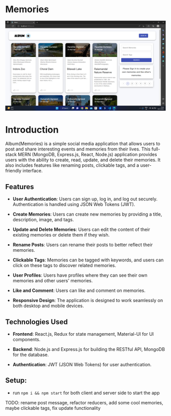 # Memories

![Memories](https://github.com/harshii05/Album/blob/master/Screenshot%20(35).png)

# Introduction


Album(Memories) is a simple social media application that allows users to post and share interesting events and memories from their lives. This full-stack MERN (MongoDB, Express.js, React, Node.js) application provides users with the ability to create, read, update, and delete their memories. It also includes features like renaming posts, clickable tags, and a user-friendly interface.


## Features

- **User Authentication**: Users can sign up, log in, and log out securely. Authentication is handled using JSON Web Tokens (JWT).

- **Create Memories**: Users can create new memories by providing a title, description, image, and tags.

- **Update and Delete Memories**: Users can edit the content of their existing memories or delete them if they wish.

- **Rename Posts**: Users can rename their posts to better reflect their memories.

- **Clickable Tags**: Memories can be tagged with keywords, and users can click on these tags to discover related memories.

- **User Profiles**: Users have profiles where they can see their own memories and other users' memories.

- **Like and Comment**: Users can like and comment on memories.

- **Responsive Design**: The application is designed to work seamlessly on both desktop and mobile devices.

## Technologies Used

- **Frontend**: React.js, Redux for state management, Material-UI for UI components.

- **Backend**: Node.js and Express.js for building the RESTful API, MongoDB for the database.

- **Authentication**: JWT (JSON Web Tokens) for user authentication.



## Setup:
- run ```npm i && npm start``` for both client and server side to start the app

TODO: rename post message, refactor reducers, add some cool memories, maybe clickable tags, fix update functionality

